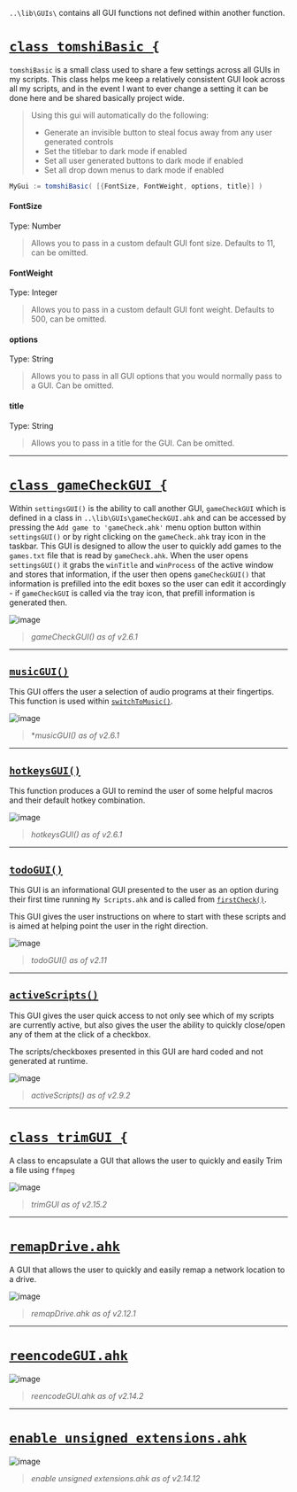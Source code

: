 `..\lib\GUIs\` contains all GUI functions not defined within another function.

# <u>`class tomshiBasic {`</u>
`tomshiBasic` is a small class used to share a few settings across all GUIs in my scripts. This class helps me keep a relatively consistent GUI look across all my scripts, and in the event I want to ever change a setting it can be done here and be shared basically project wide.

> Using this gui will automatically do the following:
> - Generate an invisible button to steal focus away from any user generated controls
> - Set the titlebar to dark mode if enabled
> - Set all user generated buttons to dark mode if enabled
> - Set all drop down menus to dark mode if enabled
```c#
MyGui := tomshiBasic( [{FontSize, FontWeight, options, title}] )
```
#### FontSize
Type: Number
> Allows you to pass in a custom default GUI font size. Defaults to 11, can be omitted.

#### FontWeight
Type: Integer
> Allows you to pass in a custom default GUI font weight. Defaults to 500, can be omitted.

#### options
Type: String
> Allows you to pass in all GUI options that you would normally pass to a GUI. Can be omitted.

#### title
Type: String
> Allows you to pass in a title for the GUI. Can be omitted.
***

# <u>`class gameCheckGUI {`</u>

Within `settingsGUI()` is the ability to call another GUI, `gameCheckGUI` which is defined in a class in `..\lib\GUIs\gameCheckGUI.ahk` and can be accessed by pressing the `Add game to 'gameCheck.ahk'` menu option button within `settingsGUI()` or by right clicking on the `gameCheck.ahk` tray icon in the taskbar. This GUI is designed to allow the user to quickly add games to the `games.txt` file that is read by `gameCheck.ahk`. When the user opens `settingsGUI()` it grabs the `winTitle` and `winProcess` of the active window and stores that information, if the user then opens `gameCheckGUI()` that information is prefilled into the edit boxes so the user can edit it accordingly - if `gameCheckGUI` is called via the tray icon, that prefill information is generated then.

![image](https://user-images.githubusercontent.com/53557479/199131020-e705d0b8-0629-4391-8b1d-3540c4598b8f.png)

> *gameCheckGUI() as of v2.6.1*
***

## <u>`musicGUI()`</u>
This GUI offers the user a selection of audio programs at their fingertips. This function is used within [`switchToMusic()`](https://github.com/Tomshiii/ahk/wiki/switchTo-Functions).

![image](https://user-images.githubusercontent.com/53557479/199143747-1ed038a3-b4ac-435e-9775-23f59eeca7c5.png)

> **musicGUI() as of v2.6.1*
***

## <u>`hotkeysGUI()`</u>
This function produces a GUI to remind the user of some helpful macros and their default hotkey combination.

![image](https://user-images.githubusercontent.com/53557479/199144856-6920ff9b-0c4b-4cb4-8ec1-13c5774e1eb1.png)

> *hotkeysGUI() as of v2.6.1*
***

## <u>`todoGUI()`</u>
This GUI is an informational GUI presented to the user as an option during their first time running `My Scripts.ahk` and is called from [`firstCheck()`](https://github.com/Tomshiii/ahk/wiki/Startup-Functions#firstcheck).

This GUI gives the user instructions on where to start with these scripts and is aimed at helping point the user in the right direction.

![image](https://user-images.githubusercontent.com/53557479/236603262-5053fb13-de1f-421b-a280-9a50cde8d0cc.png)

> *todoGUI() as of v2.11*
***

## <u>`activeScripts()`</u>
This GUI gives the user quick access to not only see which of my scripts are currently active, but also gives the user the ability to quickly close/open any of them at the click of a checkbox.

The scripts/checkboxes presented in this GUI are hard coded and not generated at runtime.

![image](https://user-images.githubusercontent.com/53557479/212584843-4379829b-2c9f-48d6-8807-a231c188cb6d.png)

> *activeScripts() as of v2.9.2*
***

# <u>`class trimGUI {`</u>
A class to encapsulate a GUI that allows the user to quickly and easily Trim a file using `ffmpeg`

![image](https://github.com/user-attachments/assets/495a746e-b589-435f-a733-d2ba173cca6c)


> *trimGUI as of v2.15.2*
***

# <u>`remapDrive.ahk`</u>
A GUI that allows the user to quickly and easily remap a network location to a drive.

![image](https://github.com/Tomshiii/ahk/assets/53557479/93343270-468e-4e62-8954-385ac02c33a6)

> *remapDrive.ahk as of v2.12.1*
***

# <u>`reencodeGUI.ahk`</u>


![image](https://github.com/Tomshiii/ahk/assets/53557479/0b04e54b-ea82-48cc-9aed-55129f9e6489)

> *reencodeGUI.ahk as of v2.14.2*
***

# <u>`enable unsigned extensions.ahk`</u>

![image](https://github.com/user-attachments/assets/f094432b-0883-49fd-bfc3-3ba609df6ce7)

> *enable unsigned extensions.ahk as of v2.14.12*